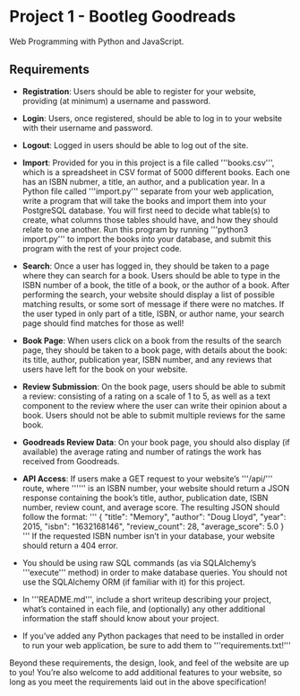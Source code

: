 # Project 1 - Bootleg Goodreads

Web Programming with Python and JavaScript. 

## Requirements
* __Registration__: Users should be able to register for your website, providing (at minimum) a username and password.
* __Login__: Users, once registered, should be able to log in to your website with their username and password.
* __Logout__: Logged in users should be able to log out of the site.
* __Import__: Provided for you in this project is a file called '''books.csv''', which is a spreadsheet in CSV format of 5000 different books. Each one has an ISBN nubmer, a title, an author, and a publication year. In a Python file called '''import.py''' separate from your web application, write a program that will take the books and import them into your PostgreSQL database. You will first need to decide what table(s) to create, what columns those tables should have, and how they should relate to one another. Run this program by running '''python3 import.py''' to import the books into your database, and submit this program with the rest of your project code.
* __Search__: Once a user has logged in, they should be taken to a page where they can search for a book. Users should be able to type in the ISBN number of a book, the title of a book, or the author of a book. After performing the search, your website should display a list of possible matching results, or some sort of message if there were no matches. If the user typed in only part of a title, ISBN, or author name, your search page should find matches for those as well!
* __Book Page__: When users click on a book from the results of the search page, they should be taken to a book page, with details about the book: its title, author, publication year, ISBN number, and any reviews that users have left for the book on your website.
* __Review Submission__: On the book page, users should be able to submit a review: consisting of a rating on a scale of 1 to 5, as well as a text component to the review where the user can write their opinion about a book. Users should not be able to submit multiple reviews for the same book.
* __Goodreads Review Data__: On your book page, you should also display (if available) the average rating and number of ratings the work has received from Goodreads.
* __API Access__: If users make a GET request to your website’s '''/api/<isbn>''' route, where '''<isbn>''' is an ISBN number, your website should return a JSON response containing the book’s title, author, publication date, ISBN number, review count, and average score. The resulting JSON should follow the format:
'''
{
    "title": "Memory",
    "author": "Doug Lloyd",
    "year": 2015,
    "isbn": "1632168146",
    "review_count": 28,
    "average_score": 5.0
}
'''
If the requested ISBN number isn’t in your database, your website should return a 404 error.

* You should be using raw SQL commands (as via SQLAlchemy’s '''execute''' method) in order to make database queries. You should not use the SQLAlchemy ORM (if familiar with it) for this project.
* In '''README.md''', include a short writeup describing your project, what’s contained in each file, and (optionally) any other additional information the staff should know about your project.
* If you’ve added any Python packages that need to be installed in order to run your web application, be sure to add them to '''requirements.txt!'''

Beyond these requirements, the design, look, and feel of the website are up to you! You’re also welcome to add additional features to your website, so long as you meet the requirements laid out in the above specification!
